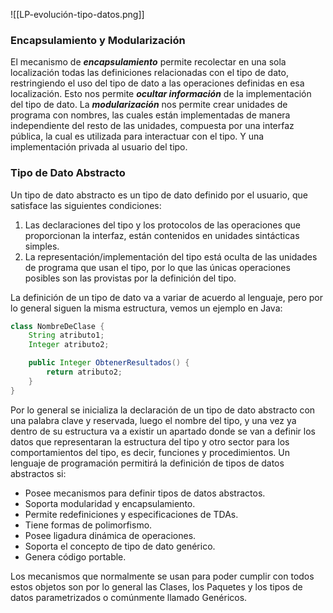 ![[LP-evolución-tipo-datos.png]]

### Encapsulamiento y Modularización

El mecanismo de ***encapsulamiento*** permite recolectar en una sola localización todas las definiciones relacionadas con el tipo de dato, restringiendo el uso del tipo de dato a las operaciones definidas en esa localización. Esto nos permite ***ocultar información*** de la implementación del tipo de dato.
La ***modularización*** nos permite crear unidades de programa con nombres, las cuales están implementadas de manera independiente del resto de las unidades, compuesta por una interfaz pública, la cual es utilizada para interactuar con el tipo. Y una implementación privada al usuario del tipo.

### Tipo de Dato Abstracto

Un tipo de dato abstracto es un tipo de dato definido por el usuario, que satisface las siguientes condiciones:

1. Las declaraciones del tipo y los protocolos de las operaciones que proporcionan la interfaz, están contenidos en unidades sintácticas simples.
2. La representación/implementación del tipo está oculta de las unidades de programa que usan el tipo, por lo que las únicas operaciones posibles son las provistas por la definición del tipo.

La definición de un tipo de dato va a variar de acuerdo al lenguaje, pero por lo general siguen la misma estructura, vemos un ejemplo en Java:

```java
class NombreDeClase {
	String atributo1;
	Integer atributo2;

	public Integer ObtenerResultados() {
		return atributo2;
	}
}
```

Por lo general se inicializa la declaración de un tipo de dato abstracto con una palabra clave y reservada, luego el nombre del tipo, y una vez ya dentro de su estructura va a existir un apartado donde se van a definir los datos que representaran la estructura del tipo y otro sector para los comportamientos del tipo, es decir, funciones y procedimientos.
Un lenguaje de programación permitirá la definición de tipos de datos abstractos si:

- Posee mecanismos para definir tipos de datos abstractos.
- Soporta modularidad y encapsulamiento.
- Permite redefiniciones y especificaciones de TDAs.
- Tiene formas de polimorfismo.
- Posee ligadura dinámica de operaciones.
- Soporta el concepto de tipo de dato genérico.
- Genera código portable.

Los mecanismos que normalmente se usan para poder cumplir con todos estos objetos son por lo general las Clases, los Paquetes y los tipos de datos parametrizados o comúnmente llamado Genéricos.


